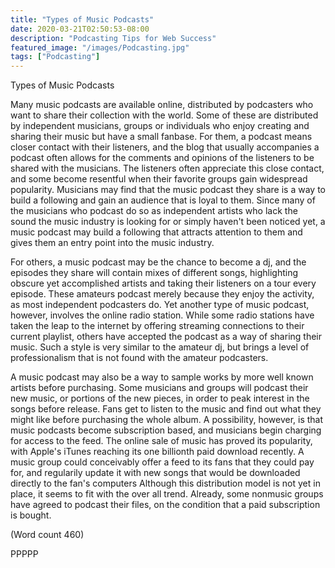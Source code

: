 ```yaml
---
title: "Types of Music Podcasts"
date: 2020-03-21T02:50:53-08:00
description: "Podcasting Tips for Web Success"
featured_image: "/images/Podcasting.jpg"
tags: ["Podcasting"]
---
```


Types of Music Podcasts 

Many music podcasts are available online, distributed
by podcasters who want to share their collection with
the world. Some of these are distributed by independent
musicians, groups or individuals who enjoy creating
and sharing their music but have a small fanbase. For
them, a podcast means closer contact with their
listeners, and the blog that usually accompanies a
podcast often allows for the comments and opinions of
the listeners to be shared with the musicians. The
listeners often appreciate this close contact, and some
become resentful when their favorite groups gain
widespread popularity. Musicians may find that the
music podcast they share is a way to build a following
and gain an audience that is loyal to them. Since many
of the musicians who podcast do so as independent
artists who lack the sound the music industry is looking
for or simply haven't been noticed yet, a music podcast
may build a following that attracts attention to them and
gives them an entry point into the music industry.

For others, a music podcast may be the chance to
become a dj, and the episodes they share will contain
mixes of different songs, highlighting obscure yet
accomplished artists and taking their listeners on a tour
every episode. These amateurs podcast merely because
they enjoy the activity, as most independent podcasters
do. Yet another type of music podcast, however,
involves the online radio station. While some radio
stations have taken the leap to the internet by offering
streaming connections to their current playlist, others
have accepted the podcast as a way of sharing their
music. Such a style is very similar to the amateur dj, but
brings a level of professionalism that is not found with
the amateur podcasters.

A music podcast may also be a way to sample works by
more well known artists before purchasing. Some
musicians and groups will podcast their new music, or
portions of the new pieces, in order to peak interest in
the songs before release. Fans get to listen to the music
and find out what they might like before purchasing the
whole album. A possibility, however, is that music
podcasts become subscription based, and musicians
begin charging for access to the feed. The online sale of
music has proved its popularity, with Apple's iTunes
reaching its one billionth paid download recently. A
music group could conceivably offer a feed to its fans
that they could pay for, and regularily update it with
new songs that would be downloaded directly to the
fan's computers Although this distribution model is not
yet in place, it seems to fit with the over all trend.
Already, some nonmusic groups have agreed to podcast
their files, on the condition that a paid subscription is
bought.

(Word count 460)

PPPPP
                         

